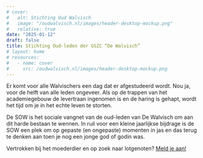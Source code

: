```yaml
---
# cover:
#   alt: Stichting Oud Walvisch
#   image: "/oudwalvisch.nl/images/header-desktop-mockup.png"
#   relative: true
date: "2025-01-12"
draft: false
title: Stichting Oud-leden der GSZC “De Walvisch”
# layout: home
# resources:
#   - name: cover
#     src: /oudwalvisch.nl/images/header-desktop-mockup.png
---
```


Er komt voor alle Walvischers een dag dat er afgestudeerd wordt. Nou ja, voor de helft van alle leden ongeveer. Als op de trappen van het academiegebouw de levertraan ingenomen is en de haring is gehapt, wordt het tijd om je in het echte leven te storten.

De SOW is het sociale vangnet van de oud-leden van De Walvisch om aan dit harde bestaan te wennen. In ruil voor een kleine jaarlijkse bijdrage is de SOW een plek om op gepaste (en ongepaste) momenten in jas en das terug te denken aan toen je nog een jonge god of godin was.

Vertrokken bij het moederdier en op zoek naar lotgenoten? [Meld je aan!](aanmelden/)

